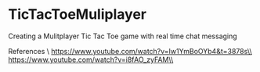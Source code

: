 # TicTacToeMuliplayer
Creating a Mulitplayer Tic Tac Toe game with real time chat messaging


References \\
https://www.youtube.com/watch?v=Iw1YmBoOYb4&t=3878s\\
https://www.youtube.com/watch?v=i8fAO_zyFAM\\
